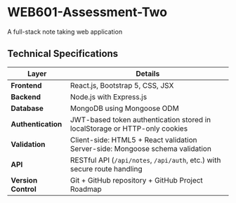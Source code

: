 # WEB601-Assessment-Two
A full-stack note taking web application

## Technical Specifications

| Layer | Details |
|-------|---------|
| **Frontend** | React.js, Bootstrap 5, CSS, JSX |
| **Backend** | Node.js with Express.js |
| **Database** | MongoDB using Mongoose ODM |
| **Authentication** | JWT-based token authentication stored in localStorage or HTTP-only cookies |
| **Validation** | Client-side: HTML5 + React validation<br> Server-side: Mongoose schema validation |
| **API** | RESTful API (`/api/notes`, `/api/auth`, etc.) with secure route handling |
| **Version Control** | Git + GitHub repository + GitHub Project Roadmap |

